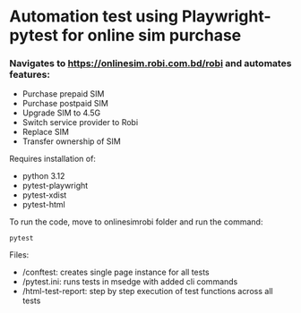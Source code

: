 # Automation test using Playwright-pytest for online sim purchase
### Navigates to https://onlinesim.robi.com.bd/robi and automates features:
- Purchase prepaid SIM
- Purchase postpaid SIM
- Upgrade SIM to 4.5G
- Switch service provider to Robi
- Replace SIM
- Transfer ownership of SIM

Requires installation of:
- python 3.12
- pytest-playwright
- pytest-xdist
- pytest-html

To run the code, move to onlinesimrobi folder and run the command:

```
pytest
```
Files:
+ /conftest: creates single page instance for all tests
+ /pytest.ini: runs tests in msedge with added cli commands
+ /html-test-report: step by step execution of test functions across all tests
